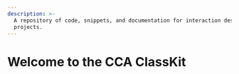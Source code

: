 ```yaml
---
description: >-
  A repository of code, snippets, and documentation for interaction design
  projects.
---
```


# Welcome to the CCA ClassKit

